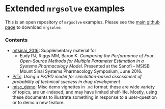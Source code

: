 # Extended `mrgsolve` examples
This is an open repository of `mrgsolve` examples.  Please see the [main github page](http://www.github.com/metrumresearchgroup/mrgsolve) to download `mrgsolve`.

### Contents
- [mtsinai_2016](mtsinai_2016): Supplementary material for
    - Eudy RJ, Riggs MM, Baron K. *Comparing the Performance of Four Open-Source Methods for Multiple Parameter Estimation in a Systems Pharmacology Model*. Presented at the Sanofi – MSISB Mount Sinai Systems Pharmacology Symposium, June 2016.
- [PrTs](PrTs): *Using a PK/PD model for simulation-based assessment of probability of technical success in drug development*
- [misc_demo](misc_demo): Misc demo vignettes in `.md` format; these are wide variety of topics, are un-indexed, and may have
limited shelf-life.  Mostly, using these documents to illustrate something in response to a user-question or to demo a new feature.




